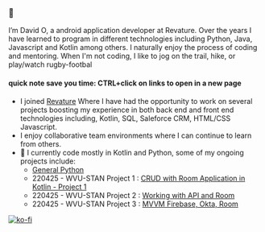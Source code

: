 ### 👋

I’m David O, a android application developer at Revature. Over the years I have learned to program in different technologies including Python, Java, Javascript and Kotlin among others. I naturally enjoy the process of coding and mentoring. When I'm not coding, I like to jog on the trail, hike, or play/watch rugby-footbal
#### quick note save you time: CTRL+click on links to open in a new page 
- I joined [Revature](https://revature.com/referral-software-engineer/?ra=0030P00002GNmMf&ru=0050P0000085FVG) Where I have had the opportunity to work on several projects boosting my experience in both back end and front end technologies including, Kotlin, SQL, Saleforce CRM, HTML/CSS Javascript. 
- I enjoy collaborative team environments where I can continue to learn from others.
- 🌱 I currently code mostly in Kotlin and Python, some of my ongoing projects include:
  -  [General Python](https://github.com/odhiambo123/general_py)
  -  220425 - WVU-STAN Project 1 : [CRUD with Room Application in Kotlin - Project 1](https://github.com/odhiambo123/Odhi_P1)
  -  220425 - WVU-STAN Project 2 : [Working with API and Room](https://github.com/odhiambo123/Project2)
  -  220425 - WVU-STAN Project 3 : [MVVM Firebase, Okta, Room](https://github.com/SourDoe/Riddler/tree/test_1)
 

[![ko-fi](https://ko-fi.com/img/githubbutton_sm.svg)](https://ko-fi.com/A0A614K10)
